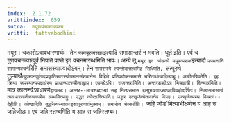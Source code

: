 ```yaml
---
index:  2.1.72
vrittiindex:  659
sutra:  मयूरव्यंसकादयश्च
vritti:  tattvabodhini 
---
```


मयूर। चकारोऽत्रावधारणार्थः। तेन `परमयूरव्यंसकः`इत्यादि समासान्तरं न भवति। धूर्त इति। एवं च गुणवचनत्वात्पूर्व निपाते प्राप्ते इदं वचनमारब्धमिति भावः। अन्ये तु `मयूर इव व्यंसको मयूरव्यसक`इत्यादौ `उपमनानि सामान्यवचनै`रिति समासस्यापवादोऽयम्। तेन `समासस्ये त्यन्तोदात्तत्वमिह सिध्यिति, `तत्पुरुषे तुल्यार्थे`त्युपमानपूर्वपदप्रकृतिस्वरस्योपमानसंशब्दनेन विहिते प्रतिपदोक्तसमासे चरितार्थत्वादित्याहुः। अश्रीतपिवतेति। इह क्रिया रूपस्यान्यपदार्थस्य प्राधान्यात्स्त्रीत्वाट्टाप्। एवमग्रेऽपि। राजन्तरामिति। अन्तरशब्दोऽत्र भिन्नवाची। चिन्मात्रमिति। `मात्रं कार्त्स्न्येऽवधारणे`इत्यमरः। अन्तर--मात्रशब्दाभ्यां सह नित्यसमास इत्युभयत्राऽस्वपदविग्रहोदर्शितः। नित्यसमासत्वं त्ववधारणार्तकचकारेण लब्धमित्याहुः। उद्धर कोष्ठादित्यादि। उद्धर उत्सृजेत्येतावानेव विग्रहः। उत्सृजेत्यस्य विवरणं--देहीति। कोष्ठादिति तूद्धरेत्यस्याकाङ्क्षापूरणार्थमुक्तम्। समासेन चेत्कर्तेति। `जहि जोड`मित्याभीक्ष्ण्येन य आह स जहिजोडः। एवं जहि स्तम्बमिति य आह स जहिस्तम्बः।

